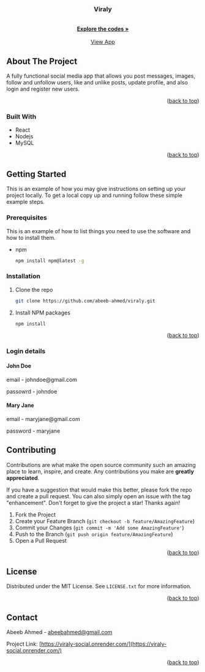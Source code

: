 <h3 align="center">Viraly</h3>
  <p align="center">
    <br />
    <a href="https://github.com/abeeb-ahmed/booky-v2"><strong>Explore the codes »</strong></a>
    <br />
    <br />
    <a href="https://viraly-social.onrender.com/">View App</a>
  </p>
</div>



<!-- ABOUT THE PROJECT -->
## About The Project

A fully functional social media app that allows you post messages, images, follow and unfollow users, like and unlike posts, update profile, and also login and register new users.
<p align="right">(<a href="#readme-top">back to top</a>)</p>



### Built With


* React
* Nodejs
* MySQL


<p align="right">(<a href="#readme-top">back to top</a>)</p>



<!-- GETTING STARTED -->
## Getting Started

This is an example of how you may give instructions on setting up your project locally.
To get a local copy up and running follow these simple example steps.

### Prerequisites

This is an example of how to list things you need to use the software and how to install them.
* npm
  ```sh
  npm install npm@latest -g
  ```

### Installation

1. Clone the repo
   ```sh
   git clone https://github.com/abeeb-ahmed/viraly.git
   ```
2. Install NPM packages
   ```sh
   npm install
   ```

<p align="right">(<a href="#readme-top">back to top</a>)</p>


### Login details

#### John Doe
<p>email - johndoe@gmail.com</p>
<p>passowrd - johndoe</p>


#### Mary Jane
<p>email - maryjane@gmail.com</p>
<p>password - maryjane</P>


<!-- CONTRIBUTING -->
## Contributing

Contributions are what make the open source community such an amazing place to learn, inspire, and create. Any contributions you make are **greatly appreciated**.

If you have a suggestion that would make this better, please fork the repo and create a pull request. You can also simply open an issue with the tag "enhancement".
Don't forget to give the project a star! Thanks again!

1. Fork the Project
2. Create your Feature Branch (`git checkout -b feature/AmazingFeature`)
3. Commit your Changes (`git commit -m 'Add some AmazingFeature'`)
4. Push to the Branch (`git push origin feature/AmazingFeature`)
5. Open a Pull Request

<p align="right">(<a href="#readme-top">back to top</a>)</p>



<!-- LICENSE -->
## License

Distributed under the MIT License. See `LICENSE.txt` for more information.

<p align="right">(<a href="#readme-top">back to top</a>)</p>



<!-- CONTACT -->
## Contact

Abeeb Ahmed - abeebahmed@gmail.com

Project Link: [https://viraly-social.onrender.com/](https://viraly-social.onrender.com/)

<p align="right">(<a href="#readme-top">back to top</a>)</p>






